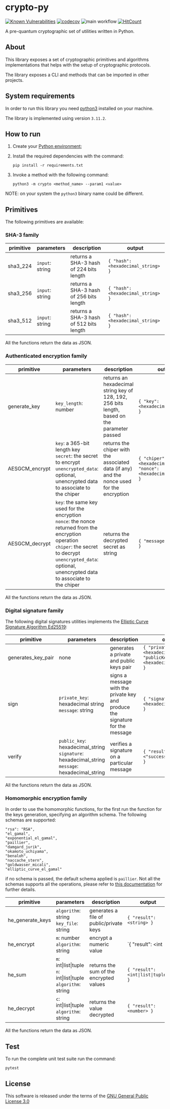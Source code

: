 # crypto-py

[![Known Vulnerabilities](https://snyk.io/package/npm/snyk/badge.svg)](https://snyk.io/package/npm/snyk) [![codecov](https://codecov.io/gh/nova-collective/crypto-py/graph/badge.svg?token=6G9KPAO2G9)](https://codecov.io/gh/nova-collective/crypto-py) ![main workflow](https://github.com/nova-collective/crypto-py/actions/workflows/main.yml/badge.svg) [![HitCount](https://hits.dwyl.com/nova-collective/crypto-py.svg)](https://hits.dwyl.com/nova-collective/crypto-py)

A  pre-quantum cryptographic set of utilities written in Python.

## About
This library exposes a set of cryptographic primitives and algorithms implementations that helps with 
the setup of cryptographic protocols.

The library exposes a CLI and methods that can be imported in other projects.

## System requirements

In order to run this library you need [python3](https://www.python.org/downloads/) installed on your machine.

The library is implemented using version `3.11.2`.

## How to run

1. Create your [Python environment](https://docs.python.org/3/library/venv.html);

1. Install the required dependencies with the command:

   `pip install -r requirements.txt`

2. Invoke a method with the following command:

   `python3 -m crypto <method_name> --param1 <value>`

NOTE: on your system the `python3` binary name could be different.

## Primitives

The following primitives are available:

### SHA-3 family

| primitive | parameters | description | output |
|-----------|------------|-------------|--------|
| sha3_224  |  `input`: string     | returns a SHA-3 hash of 224 bits length | `{ "hash": <hexadecimal_string> }` |
| sha3_256  |  `input`: string     | returns a SHA-3 hash of 256 bits length | `{ "hash": <hexadecimal_string> }` |
| sha3_512  |  `input`: string     | returns a SHA-3 hash of 512 bits length | `{ "hash": <hexadecimal_string> }` |

All the functions return the data as JSON.

### Authenticated encryption family

| primitive | parameters | description | output |
|-----------|------------|-------------|--------|
| generate_key | `key_length`: number | returns an hexadecimal string key of 128, 192, 256 bits length,<br> based on the parameter passed  |  `{ "key": <hexadecimal_string> }` |
| AESGCM_encrypt | `key`: a 365-bit length key <br> `secret`: the secret to encrypt <br> `unencrypted_data`: optional, unencrypted data to associate to the chiper | returns the chiper with the associated data (if any) and the nonce used for the encryption | `{ "chiper": <hexadecimal_string>, "nonce": <hexadecimal_string> }` |
| AESGCM_decrypt | `key`: the same key used for the encryption <br> `nonce`: the nonce returned from the encryption operation <br>`chiper`: the secret to decrypt <br>`unencrypted_data`: optional, unencrypted data to associate to the chiper | returns the decrypted secret as string | `{ "message": <string> }` |

All the functions return the data as JSON.

### Digital signature family

The following digital signatures utilities implements the [Elliptic Curve Signature Algorithm Ed25519](https://cryptography.io/en/latest/hazmat/primitives/asymmetric/ed25519/): 

| primitive | parameters | description | output |
|-----------|------------|-------------|--------|
| generates_key_pair | none | generates a private and public keys pair | `{ "privateKey": <hexadecimal_string>, "publicKey": <hexadecimal_string> }` |
| sign | `private_key`: hexadecimal string <br> `message`: string | signs a message with the private key and produce the signature for the message | `{ "signature": <hexadecimal_string> }` |
| verify | `public_key`: hexadecimal_string <br> `signature`: hexadecimal_string <br> `message`: hexadecimal_string | verifies a signature on a particular message | `{ "result": <"success"\|"failure"> }` |

All the functions return the data as JSON.

### Homomorphic encryption family

In order to use the homomorphic functions, for the first run the function for the keys generation, specifying an algorithm schema. The following schemas are supported:

```
"rsa": "RSA",
"el_gamal",
"exponential_el_gamal",
"paillier",
"damgard_jurik",
"okamoto_uchiyama",
"benaloh",
"naccache_stern",
"goldwasser_micali",
"elliptic_curve_el_gamal"
```
if no schema is passed, the default schema applied is `paillier`. Not all the schemas supports all the operations, please refer to [this documentation](https://github.com/serengil/LightPHE) for
further details.

| primitive | parameters | description | output |
|-----------|------------|-------------|--------|
| he_generate_keys  |  `algorithm`: string <br>  `key_file`: string   | generates a file of public/private keys | `{ "result": <string> }` |
| he_encrypt  |  `m`: number  <br>  `algorithm`: string | encrypt a numeric value | `{ "result": <int|list|tuple> }` |
| he_sum  |  `m`: int\|list\|tuple  <br> `n`: int\|list\|tuple <br>  `algorithm`: string     | returns the sum of the encrypted values | `{ "result": <int\|list\|tuple> }` |
| he_decrypt  |   `c`: int\|list\|tuple  <br>  `algorithm`: string     | returns the value decrypted | `{ "result": <number> }` |

All the functions return the data as JSON.

## Test

To run the complete unit test suite run the command:

`pytest`


## License

This software is released under the terms of the [GNU General Public License 3.0](https://www.gnu.org/licenses/gpl-3.0.html)